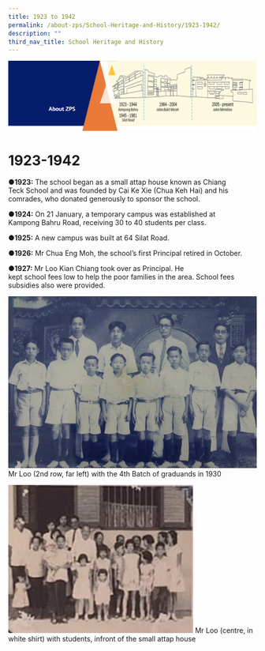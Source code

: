 ```yaml
---
title: 1923 to 1942
permalink: /about-zps/School-Heritage-and-History/1923-1942/
description: ""
third_nav_title: School Heritage and History
---
```

![](/images/AboutUs.png)

1923-1942
=========

<b>●1923:</b> The school began as a small attap house known as Chiang Teck School and was founded by Cai Ke Xie (Chua Keh Hai) and his comrades, who donated generously to sponsor the school.

<b>●1924:</b> On 21 January, a temporary campus was established at Kampong Bahru Road, receiving 30 to 40 students per class.

<b>●1925:</b> A new campus was built at 64 Silat Road.

<b>●1926:</b> Mr Chua Eng Moh, the school’s first Principal retired in October.

<b>●1927:</b> Mr Loo Kian Chiang took over as Principal. He kept school fees low to help the poor families in the area. School fees subsidies also were provided.

![](/images/Mr%20Loo%201.jpg)
Mr Loo (2nd row, far left) with the 4th Batch of graduands in 1930

![](/images/Mr%20Loo%202.png)
Mr Loo (centre, in white shirt) with students, infront of the small attap house